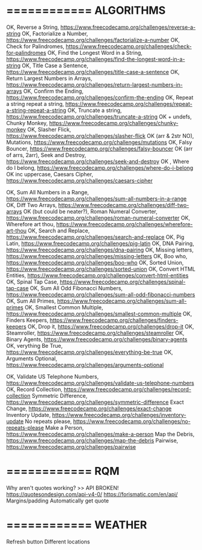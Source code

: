 ============
ALGORITHMS 
============

OK, Reverse a String,	https://www.freecodecamp.org/challenges/reverse-a-string
OK, Factorialize a Number,	https://www.freecodecamp.org/challenges/factorialize-a-number
OK, Check for Palindromes,	https://www.freecodecamp.org/challenges/check-for-palindromes
OK, Find the Longest Word in a String,	https://www.freecodecamp.org/challenges/find-the-longest-word-in-a-string
OK, Title Case a Sentence,	https://www.freecodecamp.org/challenges/title-case-a-sentence
OK, Return Largest Numbers in Arrays,	https://www.freecodecamp.org/challenges/return-largest-numbers-in-arrays
OK, Confirm the Ending,	https://www.freecodecamp.org/challenges/confirm-the-ending
OK, Repeat a string repeat a string,	https://www.freecodecamp.org/challenges/repeat-a-string-repeat-a-string
OK, Truncate a string,	https://www.freecodecamp.org/challenges/truncate-a-string
OK + undefs, Chunky Monkey,	https://www.freecodecamp.org/challenges/chunky-monkey
OK, Slasher Flick,	https://www.freecodecamp.org/challenges/slasher-flick
OK (arr & 2str NO), Mutations,	https://www.freecodecamp.org/challenges/mutations
OK, Falsy Bouncer,	https://www.freecodecamp.org/challenges/falsy-bouncer
OK (arr of arrs, 2arr), Seek and Destroy,	https://www.freecodecamp.org/challenges/seek-and-destroy
OK , Where do I belong,	https://www.freecodecamp.org/challenges/where-do-i-belong
OK inc uppercase, Caesars Cipher,	https://www.freecodecamp.org/challenges/caesars-cipher

OK, Sum All Numbers in a Range,	https://www.freecodecamp.org/challenges/sum-all-numbers-in-a-range
OK, Diff Two Arrays,	https://www.freecodecamp.org/challenges/diff-two-arrays
OK (but could be neater?), Roman Numeral Converter,	https://www.freecodecamp.org/challenges/roman-numeral-converter
OK, Wherefore art thou,	https://www.freecodecamp.org/challenges/wherefore-art-thou
OK, Search and Replace,	https://www.freecodecamp.org/challenges/search-and-replace
OK, Pig Latin,	https://www.freecodecamp.org/challenges/pig-latin
OK, DNA Pairing,	https://www.freecodecamp.org/challenges/dna-pairing
OK, Missing letters,	https://www.freecodecamp.org/challenges/missing-letters
OK, Boo who,	https://www.freecodecamp.org/challenges/boo-who
OK, Sorted Union,	https://www.freecodecamp.org/challenges/sorted-union
OK, Convert HTML Entities,	https://www.freecodecamp.org/challenges/convert-html-entities
OK, Spinal Tap Case,	https://www.freecodecamp.org/challenges/spinal-tap-case
OK, Sum All Odd Fibonacci Numbers,	https://www.freecodecamp.org/challenges/sum-all-odd-fibonacci-numbers
OK, Sum All Primes,	https://www.freecodecamp.org/challenges/sum-all-primes
OK, Smallest Common Multiple,	https://www.freecodecamp.org/challenges/smallest-common-multiple
OK, Finders Keepers,	https://www.freecodecamp.org/challenges/finders-keepers
OK, Drop it,	https://www.freecodecamp.org/challenges/drop-it
OK, Steamroller,	https://www.freecodecamp.org/challenges/steamroller
OK, Binary Agents,	https://www.freecodecamp.org/challenges/binary-agents
OK, verything Be True,	https://www.freecodecamp.org/challenges/everything-be-true
OK, Arguments Optional,	https://www.freecodecamp.org/challenges/arguments-optional

OK, Validate US Telephone Numbers,	https://www.freecodecamp.org/challenges/validate-us-telephone-numbers
OK, Record Collection,	https://www.freecodecamp.org/challenges/record-collection
Symmetric Difference,	https://www.freecodecamp.org/challenges/symmetric-difference
Exact Change,	https://www.freecodecamp.org/challenges/exact-change
Inventory Update,	https://www.freecodecamp.org/challenges/inventory-update
No repeats please,	https://www.freecodecamp.org/challenges/no-repeats-please
Make a Person,	https://www.freecodecamp.org/challenges/make-a-person
Map the Debris,	https://www.freecodecamp.org/challenges/map-the-debris
Pairwise,	https://www.freecodecamp.org/challenges/pairwise

============
RQM
============
Why aren't quotes working? >> API BROKEN!
https://quotesondesign.com/api-v4-0/
https://forismatic.com/en/api/
Margins/padding
Automatically get quote

============
WEATHER
============
Refresh button
Different locations
